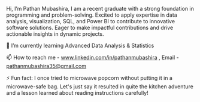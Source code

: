  Hi, I’m Pathan Mubashira, I am a recent graduate with a strong foundation in programming and problem-solving. Excited to apply expertise in data analysis, visualization, SQL, and Power BI to contribute to innovative software solutions. Eager to make impactful contributions and drive actionable insights in dynamic projects. 

🌱 I’m currently learning Advanced Data Analysis & Statistics 

 📫 How to reach me - www.linkedin.com/in/pathanmubashira ,  Email - pathanmubashira35@gmail.com
		 
 ⚡ Fun fact: I once tried to microwave popcorn without putting it in a microwave-safe bag. Let's just say it resulted in quite the kitchen adventure and a lesson learned about reading instructions carefully!


<!---
Pathanmubashira/Pathanmubashira is a ✨ special ✨ repository because its `README.md` (this file) appears on your GitHub profile.
You can click the Preview link to take a look at your changes.
--->
